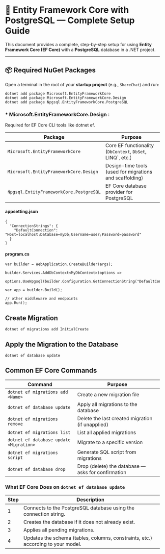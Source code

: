 # 🚀 Entity Framework Core with PostgreSQL — Complete Setup Guide

This document provides a complete, step-by-step setup for using **Entity Framework Core (EF Core)** with a **PostgreSQL** database in a .NET project.

---

## 📦 Required NuGet Packages

Open a terminal in the root of your **startup project** (e.g., `ShareChat`) and run:

```
dotnet add package Microsoft.EntityFrameworkCore
dotnet add package Microsoft.EntityFrameworkCore.Design
dotnet add package Npgsql.EntityFrameworkCore.PostgreSQL
```

### * Microsoft.EntityFrameworkCore.Design : 
Required for EF Core CLI tools like dotnet ef.

| Package                                     | Purpose                                                   |
|---------------------------------------------|-----------------------------------------------------------|
| `Microsoft.EntityFrameworkCore`             | Core EF functionality (`DbContext`, `DbSet`, LINQ`, etc.) |
| `Microsoft.EntityFrameworkCore.Design`      | Design-time tools (used for migrations and scaffolding)   |
| `Npgsql.EntityFrameworkCore.PostgreSQL`     | EF Core database provider for PostgreSQL                  |


#### appsetting.json
```
{
  "ConnectionStrings": {
    "DefaultConnection": "Host=localhost;Database=myDb;Username=user;Password=password"
  }
}
```

#### program.cs
```
var builder = WebApplication.CreateBuilder(args);

builder.Services.AddDbContext<MyDbContext>(options =>
    options.UseNpgsql(builder.Configuration.GetConnectionString("DefaultConnection")));

var app = builder.Build();

// other middleware and endpoints
app.Run();
```

## Create Migration
```
dotnet ef migrations add InitialCreate
```
##  Apply the Migration to the Database
```
dotnet ef database update
```

##  Common EF Core Commands
| Command                                 | Purpose                                           |
|-----------------------------------------|--------------------------------------------------|
| `dotnet ef migrations add <Name>`       | Create a new migration file                      |
| `dotnet ef database update`             | Apply all migrations to the database             |
| `dotnet ef migrations remove`           | Delete the last created migration (if unapplied) |
| `dotnet ef migrations list`             | List all applied migrations                      |
| `dotnet ef database update <Migration>` | Migrate to a specific version                    |
| `dotnet ef migrations script`           | Generate SQL script from migrations              |
| `dotnet ef database drop`               | Drop (delete) the database — asks for confirmation|

### What EF Core Does on ``dotnet ef database update``

| Step | Description |
|------|-------------|
| 1    | Connects to the PostgreSQL database using the connection string. |
| 2    | Creates the database if it does not already exist. |
| 3    | Applies all pending migrations. |
| 4    | Updates the schema (tables, columns, constraints, etc.) according to your model. |

